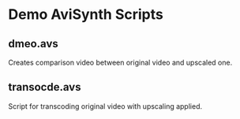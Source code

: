 # Demo AviSynth Scripts

## dmeo.avs

Creates comparison video between original video and upscaled one.

## transocde.avs

Script for transcoding original video with upscaling applied.
